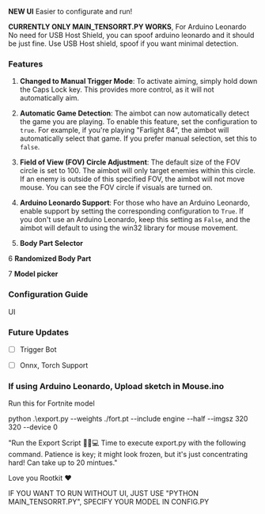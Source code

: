 **NEW UI** Easier to configurate and run!

**CURRENTLY ONLY MAIN_TENSORRT.PY WORKS**, For Arduino Leonardo No need for USB Host Shield, you can spoof arduino leonardo and it should be just fine. Use USB Host shield, spoof if you want minimal detection.

### Features

1. **Changed to Manual Trigger Mode**: To activate aiming, simply hold down the Caps Lock key. This provides more control, as it will not automatically aim.

2. **Automatic Game Detection**: The aimbot can now automatically detect the game you are playing. To enable this feature, set the configuration to `true`. For example, if you're playing "Farlight 84", the aimbot will automatically select that game. If you prefer manual selection, set this to `false`.

3. **Field of View (FOV) Circle Adjustment**: The default size of the FOV circle is set to 100. The aimbot will only target enemies within this circle. If an enemy is outside of this specified FOV, the aimbot will not move mouse. You can see the FOV circle if visuals are turned on.

4. **Arduino Leonardo Support**: For those who have an Arduino Leonardo, enable support by setting the corresponding configuration to `True`. If you don't use an Arduino Leonardo, keep this setting as `False`, and the aimbot will default to using the win32 library for mouse movement.

5. **Body Part Selector**

6 **Randomized Body Part**

7 **Model picker**

### Configuration Guide

UI

### Future Updates

- [ ] Trigger Bot
- [ ] Onnx, Torch Support


### If using Arduino Leonardo, Upload sketch in Mouse.ino

Run this for Fortnite model

python .\export.py --weights ./fort.pt --include engine --half --imgsz 320 320 --device 0

"Run the Export Script 🏃‍♂️💻 Time to execute export.py with the following command. Patience is key; it might look frozen, but it's just concentrating hard! Can take up to 20 mintues."

Love you Rootkit ❤️


IF YOU WANT TO RUN WITHOUT UI, JUST USE "PYTHON MAIN_TENSORRT.PY", SPECIFY YOUR MODEL IN CONFIG.PY

